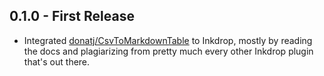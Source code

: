 ## 0.1.0 - First Release
* Integrated [donatj/CsvToMarkdownTable](https://github.com/donatj/CsvToMarkdownTable) to Inkdrop, mostly by reading the docs and plagiarizing from pretty much every other Inkdrop plugin that's out there.
